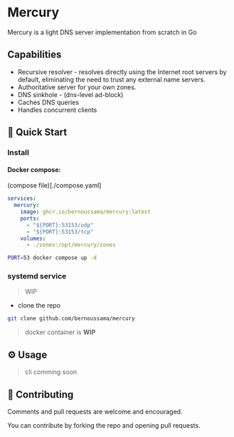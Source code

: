 # Mercury

Mercury is a light DNS server implementation from scratch in Go

## Capabilities

- Recursive resolver - resolves directly using the Internet root servers by default, eliminating the need to trust any external name servers.
- Authoritative server for your own zones.
- DNS sinkhole - (dns-level ad-block)
- Caches DNS queries
- Handles concurrent clients

[//]: # "## Why?"

## 🚀 Quick Start

### Install

#### Docker compose:

(compose file)[./compose.yaml]

```yaml
services:
  mercury:
    image: ghcr.io/bernoussama/mercury:latest
    ports:
      - "${PORT}:53153/udp"
      - "${PORT}:53153/tcp"
    volumes:
      - ./zones:/opt/mercury/zones
```

```bash
PORT=53 docker compose up -d
```

### systemd service

> WIP

- clone the repo

```bash
git clone github.com/bernoussama/mercury
```

> docker container is **WIP**

## ⚙️ Usage

> cli comming soon

## 👏 Contributing

Comments and pull requests are welcome and encouraged.

You can contribute by forking the repo and opening pull requests.

